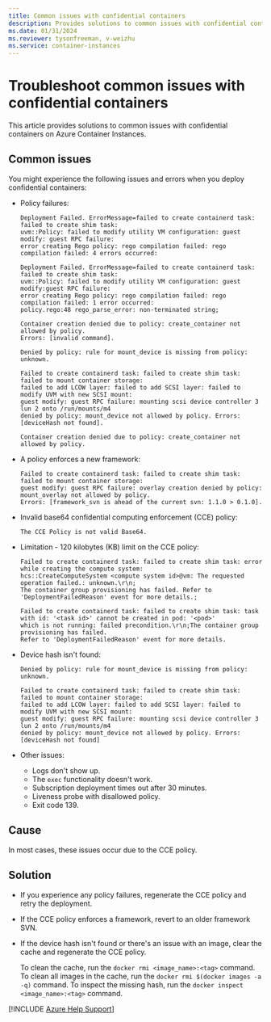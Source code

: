 ```yaml
---
title: Common issues with confidential containers
description: Provides solutions to common issues with confidential containers.
ms.date: 01/31/2024
ms.reviewer: tysonfreeman, v-weizhu
ms.service: container-instances
---
```

# Troubleshoot common issues with confidential containers

This article provides solutions to common issues with confidential containers on Azure Container Instances.

## Common issues

You might experience the following issues and errors when you deploy confidential containers:

- Policy failures:

    ```output
    Deployment Failed. ErrorMessage=failed to create containerd task: failed to create shim task:
    uvm::Policy: failed to modify utility VM configuration: guest modify: guest RPC failure:
    error creating Rego policy: rego compilation failed: rego compilation failed: 4 errors occurred:
    ```

    ```output
    Deployment Failed. ErrorMessage=failed to create containerd task: failed to create shim task:
    uvm::Policy: failed to modify utility VM configuration: guest modify:guest RPC failure:
    error creating Rego policy: rego compilation failed: rego compilation failed: 1 error occurred:
    policy.rego:48 rego_parse_error: non-terminated string;
    ```

    ```output
    Container creation denied due to policy: create_container not allowed by policy. 
    Errors: [invalid command].
    ```

    ```output
    Denied by policy: rule for mount_device is missing from policy: unknown.
    ```

    ```output
    Failed to create containerd task: failed to create shim task: failed to mount container storage:
    failed to add LCOW layer: failed to add SCSI layer: failed to modify UVM with new SCSI mount:
    guest modify: guest RPC failure: mounting scsi device controller 3 lun 2 onto /run/mounts/m4
    denied by policy: mount_device not allowed by policy. Errors: [deviceHash not found].
    ```

    ```output
    Container creation denied due to policy: create_container not allowed by policy. 
    ```

- A policy enforces a new framework:

    ```output
    Failed to create containerd task: failed to create shim task: failed to mount container storage:
    guest modify: guest RPC failure: overlay creation denied by policy: mount_overlay not allowed by policy.
    Errors: [framework_svn is ahead of the current svn: 1.1.0 > 0.1.0].
    ```

- Invalid base64 confidential computing enforcement (CCE) policy:

    ```output
    The CCE Policy is not valid Base64.
    ```

- Limitation - 120 kilobytes (KB) limit on the CCE policy:

    ```output
    Failed to create containerd task: failed to create shim task: error while creating the compute system:
    hcs::CreateComputeSystem <compute system id>@vm: The requested operation failed.: unknown.\r\n;
    The container group provisioning has failed. Refer to 'DeploymentFailedReason' event for more details.;
    ```
    
    ```output
    Failed to create containerd task: failed to create shim task: task with id: '<task id>' cannot be created in pod: '<pod>'
    which is not running: failed precondition.\r\n;The container group provisioning has failed.
    Refer to 'DeploymentFailedReason' event for more details.
    ```
- Device hash isn't found:

    ```output
    Denied by policy: rule for mount_device is missing from policy: unknown.
    ```

    ```output
    Failed to create containerd task: failed to create shim task: failed to mount container storage:
    failed to add LCOW layer: failed to add SCSI layer: failed to modify UVM with new SCSI mount:
    guest modify: guest RPC failure: mounting scsi device controller 3 lun 2 onto /run/mounts/m4
    denied by policy: mount_device not allowed by policy. Errors: [deviceHash not found]
    ```
- Other issues:
  - Logs don't show up.
  - The `exec` functionality doesn't work.
  - Subscription deployment times out after 30 minutes.
  - Liveness probe with disallowed policy.
  - Exit code 139.

## Cause

In most cases, these issues occur due to the CCE policy.

## Solution

- If you experience any policy failures, regenerate the CCE policy and retry the deployment.

- If the CCE policy enforces a framework, revert to an older framework SVN.

- If the device hash isn't found or there's an issue with an image, clear the cache and regenerate the CCE policy.

  To clean the cache, run the `docker rmi <image_name>:<tag>` command. To clean all images in the cache, run the `docker rmi $(docker images -a -q)` command. To inspect the missing hash, run the `docker inspect <image_name>:<tag>` command.

[!INCLUDE [Azure Help Support](../../includes/azure-help-support.md)]
